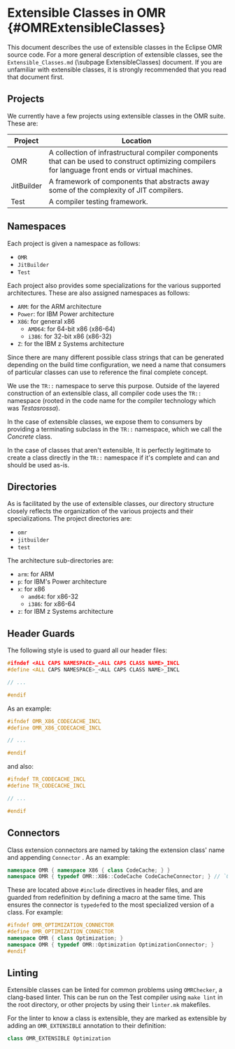 <!--
Copyright (c) 2016, 2017 IBM Corp. and others

This program and the accompanying materials are made available under
the terms of the Eclipse Public License 2.0 which accompanies this
distribution and is available at https://www.eclipse.org/legal/epl-2.0/
or the Apache License, Version 2.0 which accompanies this distribution and
is available at https://www.apache.org/licenses/LICENSE-2.0.

This Source Code may also be made available under the following
Secondary Licenses when the conditions for such availability set
forth in the Eclipse Public License, v. 2.0 are satisfied: GNU
General Public License, version 2 with the GNU Classpath 
Exception [1] and GNU General Public License, version 2 with the
OpenJDK Assembly Exception [2].

[1] https://www.gnu.org/software/classpath/license.html
[2] http://openjdk.java.net/legal/assembly-exception.html

SPDX-License-Identifier: EPL-2.0 OR Apache-2.0
-->

# Extensible Classes in OMR  {#OMRExtensibleClasses}

This document describes the use of extensible classes in the Eclipse OMR source
code. For a more general description of extensible classes, see the
`Extensible_Classes.md` (\\subpage ExtensibleClasses) document. If you are
unfamiliar with extensible classes, it is strongly recommended that you read
that document first.

## Projects

We currently have a few projects using extensible classes in the OMR suite.
These are:

| Project    | Location |
|------------|----------|
| OMR        | A collection of infrastructural compiler components that can be used to construct optimizing compilers for language front ends or virtual machines. |
| JitBuilder | A framework of components that abstracts away some of the complexity of JIT compilers. |
| Test       | A compiler testing framework. |

## Namespaces

Each project is given a namespace as follows:

- `OMR`
- `JitBuilder`
- `Test`

Each project also provides some specializations for the various supported
architectures. These are also assigned namespaces as follows:

- `ARM`: for the ARM architecture
- `Power`: for IBM Power architecture
- `X86`: for general x86
  - `AMD64`: for 64-bit x86 (x86-64)
  - `i386`: for 32-bit x86 (x86-32)
- `Z`: for the IBM z Systems architecture

Since there are many different possible class strings that can be generated
depending on the build time configuration, we need a name that consumers of
particular classes can use to reference the final complete concept.

We use the `TR::` namespace to serve this purpose. Outside of the layered
construction of an extensible class, all compiler code uses the `TR::`
namespace (rooted in the code name for the compiler technology which was
_Testasrossa_). 

In the case of extensible classes, we expose them to consumers by providing a
terminating subclass in the `TR::` namespace, which we call the _Concrete_ 
class. 

In the case of classes that aren't extensible, It is perfectly legitimate to
create a class directly in the `TR::` namespace if it's complete and can and
should be used as-is. 

## Directories

As is facilitated by the use of extensible classes, our directory structure
closely reflects the organization of the various projects and their
specializations. The project directories are:

- `omr`
- `jitbuilder`
- `test`

The architecture sub-directories are:

- `arm`: for ARM
- `p`: for IBM's Power architecture
- `x`: for x86
  - `amd64`: for x86-32
  - `i386`: for x86-64
- `z`: for IBM z Systems architecture

## Header Guards

The following style is used to guard all our header files:

```c++
#ifndef <ALL CAPS NAMESPACE>_<ALL CAPS CLASS NAME>_INCL
#define <ALL CAPS NAMESPACE>_<ALL CAPS CLASS NAME>_INCL

// ...

#endif
```

As an example:

```c++
#ifndef OMR_X86_CODECACHE_INCL
#define OMR_X86_CODECACHE_INCL

// ...

#endif
```
and also:

```c++
#ifndef TR_CODECACHE_INCL
#define TR_CODECACHE_INCL

// ...

#endif
```
## Connectors

Class extension connectors are named by taking the extension class' name and
appending `Connector` .
As an example:

```c++
namespace OMR { namespace X86 { class CodeCache; } }
namespace OMR { typedef OMR::X86::CodeCache CodeCacheConnector; } // `OMR` is specified for clarity
```

These are located above `#include` directives in header files, and are guarded
from redefinition by defining a macro at the same time. This ensures the
connector is `typedef`ed to the most specialized version of a class. For example:

```c++
#ifndef OMR_OPTIMIZATION_CONNECTOR
#define OMR_OPTIMIZATION_CONNECTOR
namespace OMR { class Optimization; }
namespace OMR { typedef OMR::Optimization OptimizationConnector; }
#endif
```

## Linting

Extensible classes can be linted for common problems using `OMRChecker`, a
clang-based linter. This can be run on the Test compiler using `make lint` in
the root directory, or other projects by using their `linter.mk` makefiles.

For the linter to know a class is extensible, they are marked as extensible by
adding an `OMR_EXTENSIBLE` annotation to their definition:
```c++
class OMR_EXTENSIBLE Optimization
```
